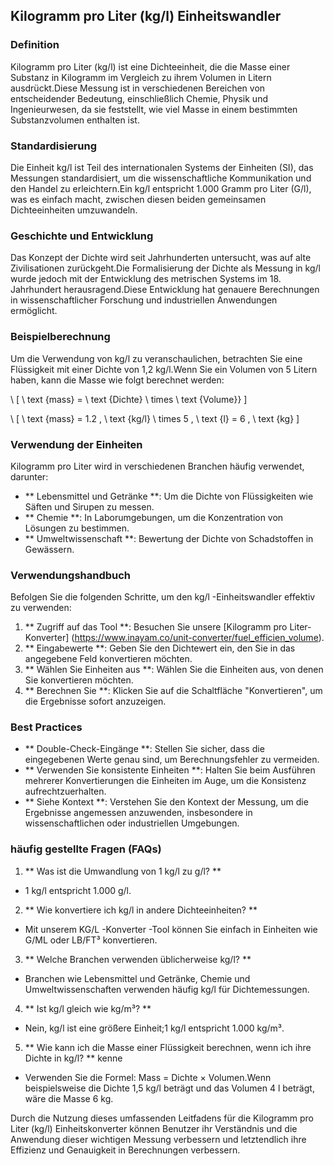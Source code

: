 ## Kilogramm pro Liter (kg/l) Einheitswandler

### Definition
Kilogramm pro Liter (kg/l) ist eine Dichteeinheit, die die Masse einer Substanz in Kilogramm im Vergleich zu ihrem Volumen in Litern ausdrückt.Diese Messung ist in verschiedenen Bereichen von entscheidender Bedeutung, einschließlich Chemie, Physik und Ingenieurwesen, da sie feststellt, wie viel Masse in einem bestimmten Substanzvolumen enthalten ist.

### Standardisierung
Die Einheit kg/l ist Teil des internationalen Systems der Einheiten (SI), das Messungen standardisiert, um die wissenschaftliche Kommunikation und den Handel zu erleichtern.Ein kg/l entspricht 1.000 Gramm pro Liter (G/l), was es einfach macht, zwischen diesen beiden gemeinsamen Dichteeinheiten umzuwandeln.

### Geschichte und Entwicklung
Das Konzept der Dichte wird seit Jahrhunderten untersucht, was auf alte Zivilisationen zurückgeht.Die Formalisierung der Dichte als Messung in kg/l wurde jedoch mit der Entwicklung des metrischen Systems im 18. Jahrhundert herausragend.Diese Entwicklung hat genauere Berechnungen in wissenschaftlicher Forschung und industriellen Anwendungen ermöglicht.

### Beispielberechnung
Um die Verwendung von kg/l zu veranschaulichen, betrachten Sie eine Flüssigkeit mit einer Dichte von 1,2 kg/l.Wenn Sie ein Volumen von 5 Litern haben, kann die Masse wie folgt berechnet werden:

\ [
\ text {mass} = \ text {Dichte} \ times \ text {Volume}}
\]

\ [
\ text {mass} = 1.2 \, \ text {kg/l} \ times 5 \, \ text {l} = 6 \, \ text {kg}
\]

### Verwendung der Einheiten
Kilogramm pro Liter wird in verschiedenen Branchen häufig verwendet, darunter:
- ** Lebensmittel und Getränke **: Um die Dichte von Flüssigkeiten wie Säften und Sirupen zu messen.
- ** Chemie **: In Laborumgebungen, um die Konzentration von Lösungen zu bestimmen.
- ** Umweltwissenschaft **: Bewertung der Dichte von Schadstoffen in Gewässern.

### Verwendungshandbuch
Befolgen Sie die folgenden Schritte, um den kg/l -Einheitswandler effektiv zu verwenden:
1. ** Zugriff auf das Tool **: Besuchen Sie unsere [Kilogramm pro Liter-Konverter] (https://www.inayam.co/unit-converter/fuel_efficien_volume).
2. ** Eingabewerte **: Geben Sie den Dichtewert ein, den Sie in das angegebene Feld konvertieren möchten.
3. ** Wählen Sie Einheiten aus **: Wählen Sie die Einheiten aus, von denen Sie konvertieren möchten.
4. ** Berechnen Sie **: Klicken Sie auf die Schaltfläche "Konvertieren", um die Ergebnisse sofort anzuzeigen.

### Best Practices
- ** Double-Check-Eingänge **: Stellen Sie sicher, dass die eingegebenen Werte genau sind, um Berechnungsfehler zu vermeiden.
- ** Verwenden Sie konsistente Einheiten **: Halten Sie beim Ausführen mehrerer Konvertierungen die Einheiten im Auge, um die Konsistenz aufrechtzuerhalten.
- ** Siehe Kontext **: Verstehen Sie den Kontext der Messung, um die Ergebnisse angemessen anzuwenden, insbesondere in wissenschaftlichen oder industriellen Umgebungen.

### häufig gestellte Fragen (FAQs)

1. ** Was ist die Umwandlung von 1 kg/l zu g/l? **
- 1 kg/l entspricht 1.000 g/l.

2. ** Wie konvertiere ich kg/l in andere Dichteeinheiten? **
- Mit unserem KG/L -Konverter -Tool können Sie einfach in Einheiten wie G/ML oder LB/FT³ konvertieren.

3. ** Welche Branchen verwenden üblicherweise kg/l? **
- Branchen wie Lebensmittel und Getränke, Chemie und Umweltwissenschaften verwenden häufig kg/l für Dichtemessungen.

4. ** Ist kg/l gleich wie kg/m³? **
- Nein, kg/l ist eine größere Einheit;1 kg/l entspricht 1.000 kg/m³.

5. ** Wie kann ich die Masse einer Flüssigkeit berechnen, wenn ich ihre Dichte in kg/l? ** kenne
- Verwenden Sie die Formel: Mass = Dichte × Volumen.Wenn beispielsweise die Dichte 1,5 kg/l beträgt und das Volumen 4 l beträgt, wäre die Masse 6 kg.

Durch die Nutzung dieses umfassenden Leitfadens für die Kilogramm pro Liter (kg/l) Einheitskonverter können Benutzer ihr Verständnis und die Anwendung dieser wichtigen Messung verbessern und letztendlich ihre Effizienz und Genauigkeit in Berechnungen verbessern.